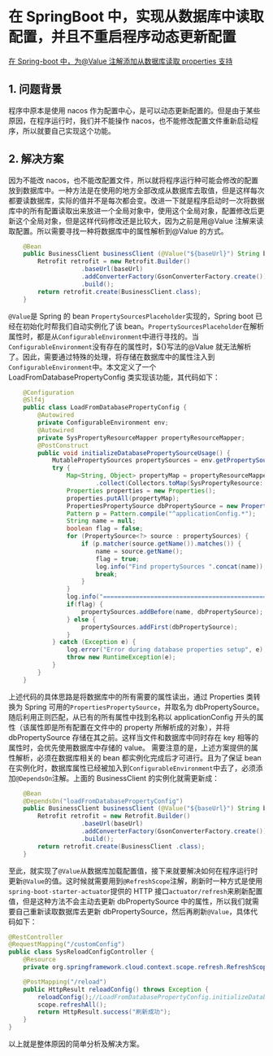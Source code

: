 # 在 SpringBoot 中，实现从数据库中读取配置，并且不重启程序动态更新配置

[在 Spring-boot 中，为@Value 注解添加从数据库读取 properties 支持](https://www.shuzhiduo.com/A/l1dypylA5e/)

## 1. 问题背景

程序中原本是使用 nacos 作为配置中心，是可以动态更新配置的。但是由于某些原因，在程序运行时，我们并不能操作 nacos，也不能修改配置文件重新启动程序，所以就要自己实现这个功能。

## 2. 解决方案

因为不能改 nacos，也不能改配置文件，所以就将程序运行种可能会修改的配置放到数据库中。一种方法是在使用的地方全部改成从数据库去取值，但是这样每次都要读数据库，实际的值并不是每次都会变。改进一下就是程序启动时一次将数据库中的所有配置读取出来放进一个全局对象中，使用这个全局对象，配置修改后更新这个全局对象，但是这样代码修改还是比较大，因为之前是用@Value 注解来读取配置。所以需要寻找一种将数据库中的属性解析到@Value 的方式。

```java
    @Bean
    public BusinessClient businessClient (@Value("${baseUrl}") String baseUrl) {
        Retrofit retrofit = new Retrofit.Builder()
                    .baseUrl(baseUrl)
                    .addConverterFactory(GsonConverterFactory.create())
                    .build();
        return retrofit.create(BusinessClient.class);
    }
```

`@Value`是 Spring 的 bean `PropertySourcesPlaceholder`实现的，Spring boot 已经在初始化时帮我们自动实例化了该 bean。`PropertySourcesPlaceholder`在解析属性时，都是从`ConfigurableEnvironment`中进行寻找的。当`ConfigurableEnvironment`没有存在的属性时，${}写法的@Value 就无法解析了。因此，需要通过特殊的处理，将存储在数据库中的属性注入到`ConfigurableEnvironment`中。本文定义了一个 LoadFromDatabasePropertyConfig 类实现该功能，其代码如下：

```java
    @Configuration
    @Slf4j
    public class LoadFromDatabasePropertyConfig {
        @Autowired
        private ConfigurableEnvironment env;
        @Autowired
        private SysPropertyResourceMapper propertyResourceMapper;
        @PostConstruct
        public void initializeDatabasePropertySourceUsage() {
            MutablePropertySources propertySources = env.getPropertySources();
            try {
                Map<String, Object> propertyMap = propertyResourceMapper.selectAll().stream()
                        .collect(Collectors.toMap(SysPropertyResource::getPropertyName, SysPropertyResource::getPropertyValue));
                Properties properties = new Properties();
                properties.putAll(propertyMap);
                PropertiesPropertySource dbPropertySource = new PropertiesPropertySource("dbPropertySource", properties);
                Pattern p = Pattern.compile("^applicationConfig.*");
                String name = null;
                boolean flag = false;
                for (PropertySource<?> source : propertySources) {
                    if (p.matcher(source.getName()).matches()) {
                        name = source.getName();
                        flag = true;
                        log.info("Find propertySources ".concat(name));
                        break;
                    }
                }
                log.info("=========================================================================");
                if(flag) {
                    propertySources.addBefore(name, dbPropertySource);
                } else {
                    propertySources.addFirst(dbPropertySource);
                }
            } catch (Exception e) {
                log.error("Error during database properties setup", e);
                throw new RuntimeException(e);
            }
        }
    }
```

上述代码的具体思路是将数据库中的所有需要的属性读出，通过 Properties 类转换为 Spring 可用的`PropertiesPropertySource`，并取名为 dbPropertySource。随后利用正则匹配，从已有的所有属性中找到名称以 applicationConfig 开头的属性（该属性即是所有配置在文件中的 property 所解析成的对象），并将 dbPropertySource 存储在其之前。这样当文件和数据库中同时存在 key 相等的属性时，会优先使用数据库中存储的 value。
需要注意的是，上述方案提供的属性解析，必须在数据库相关的 bean 都实例化完成后才可进行。且为了保证 bean 在实例化时，数据库属性已经被加入到`ConfigurableEnvironment`中去了，必须添加`@DependsOn`注解。上面的 BusinessClient 的实例化就需更新成：

```java
    @Bean
    @DependsOn("loadFromDatabasePropertyConfig")
    public BusinessClient businessClient (@Value("${baseUrl}") String baseUrl) {
        Retrofit retrofit = new Retrofit.Builder()
                    .baseUrl(baseUrl)
                    .addConverterFactory(GsonConverterFactory.create())
                    .build();
        return retrofit.create(BusinessClient .class);
    }
```

至此，就实现了`@Value`从数据库加载配置值，接下来就要解决如何在程序运行时更新`@Value`的值。这时候就需要用到`@RefreshScope`注解，刷新时一种方式是使用`spring-boot-starter-actuator`提供的 HTTP 接口`actuator/refresh`来刷新配置值，但是这种方法不会主动去更新 dbPropertySource 中的属性，所以我们就需要自己重新读取数据库去更新 dbPropertySource，然后再刷新`@Value`，具体代码如下：

```java
@RestController
@RequestMapping("/customConfig")
public class SysReloadConfigController {
    @Resource
    private org.springframework.cloud.context.scope.refresh.RefreshScope scope;

    @PostMapping("/reload")
    public HttpResult reloadConfig() throws Exception {
        reloadConfig();//LoadFromDatabasePropertyConfig.initializeDatabasePropertySourceUsage 单独抽出的公共方法
        scope.refreshAll();
        return HttpResult.success("刷新成功");
    }
}
```

以上就是整体原因的简单分析及解决方案。
